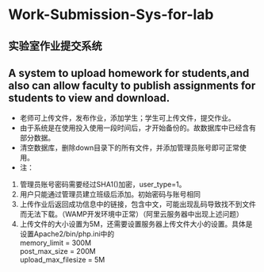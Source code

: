 # Work-Submission-Sys-for-lab
## 实验室作业提交系统
A system to upload homework for students,and also can allow faculty to publish assignments for students to view and download.
------------------------
* 老师可上传文件，发布作业，添加学生；学生可上传文件，提交作业。
* 由于系统是在使用投入使用一段时间后，才开始备份的。故数据库中已经含有部分数据。
* 清空数据库，删除down目录下的所有文件，并添加管理员账号即可正常使用。
* 注：<br/>
<ol type='1'>
<li>管理员账号密码需要经过SHA1()加密，user_type=1。<br/></li>
<li>用户只能通过管理员建立班级后添加。初始密码与账号相同<br/></li>
<li>上传作业后返回成功信息中的链接，包含中文，可能出现乱码导致找不到文件而无法下载。（WAMP开发环境中正常）（阿里云服务器中出现上述问题）<br/></li>
<li>上传文件的大小设置为5M，还需要设置服务器上传文件大小的设置。具体是设置Apache2/bin/php.ini中的<br/>
memory_limit = 300M <br/>
post_max_size = 200M<br/>
upload_max_filesize = 5M<br/></li>
</ol>
